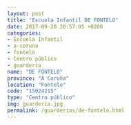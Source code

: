 ```yaml
---
layout: post
title: "Escuela Infantil DE FONTELO"
date: 2017-09-20 20:57:05 +0200
categories:
- Escuela Infantil
- a-coruna
- fontelo
- Centro público
- guarderia
name: "DE FONTELO"
province: "A Coruña"
location: "Fontelo"
code: "15024215"
type: "Centro público"
img: guarderia.jpg
permalink: /guarderias/de-fontelo.html
---
```

